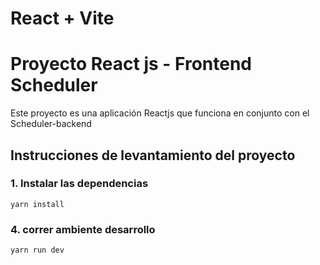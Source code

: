 # React + Vite
# Proyecto  React js - Frontend Scheduler

Este proyecto es una aplicación Reactjs que funciona en conjunto  con el Scheduler-backend


## Instrucciones de levantamiento del proyecto

### 1. Instalar las dependencias
	yarn install

### 4. correr ambiente desarrollo
	yarn run dev
